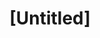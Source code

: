 ---
pid: llp630
title: "[Untitled]"
location_transcription: 
coordinates: "[-75.163624188678, 39.955218206265]"
zipcode: 
gen_neighborhood: 
neighborhood: 
outside_phl: 
age: '11'
age_range: 6-13
instagram: 
image_file_name: llp_630.jpg
proposal_transcription: PEACE to bring extra peace to people
topic: Uplifting,Love
topic_summary: 0, 0
type: Sculpture Statue
keywords_other: 
credit: "#Clianny Gomez"
image_labels: 
twitter: 
facebook: 
permalink: "/monuments/llp630/"
layout: item-page
---